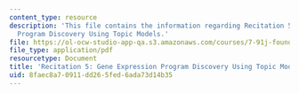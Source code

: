 ```yaml
---
content_type: resource
description: 'This file contains the information regarding Recitation 5: Gene Expression
  Program Discovery Using Topic Models.'
file: https://ol-ocw-studio-app-qa.s3.amazonaws.com/courses/7-91j-foundations-of-computational-and-systems-biology-spring-2014/8faec8a70911dd265fed6ada73d14b35_MIT7_91JS14_Rec_3-7-14.pdf
file_type: application/pdf
resourcetype: Document
title: 'Recitation 5: Gene Expression Program Discovery Using Topic Models'
uid: 8faec8a7-0911-dd26-5fed-6ada73d14b35
---
```

